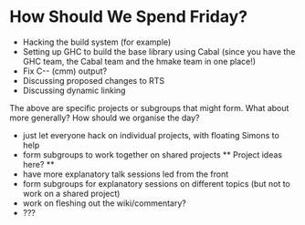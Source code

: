 # How Should We Spend Friday?

- Hacking the build system (for example)
- Setting up GHC to build the base library using Cabal (since you have the GHC team, the Cabal team and the hmake team in one place!)
- Fix C-- (cmm) output?
- Discussing proposed changes to RTS
- Discussing dynamic linking


The above are specific projects or subgroups that might form.  What about more generally?  How should we organise the day?

- just let everyone hack on individual projects, with floating Simons to help
- form subgroups to work together on shared projects
  ** Project ideas here?
  **
- have more explanatory talk sessions led from the front
- form subgroups for explanatory sessions on different topics (but not to work on a shared project)
- work on fleshing out the wiki/commentary?
- ???
